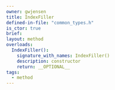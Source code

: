 ```yaml
---
owner: gwjensen
title: IndexFiller
defined-in-file: "common_types.h"
is_ctor: true
brief:
layout: method
overloads:
  IndexFiller():
    signature_with_names: IndexFiller()
    description: constructor
    return: __OPTIONAL__
tags:
  - method
---
```

